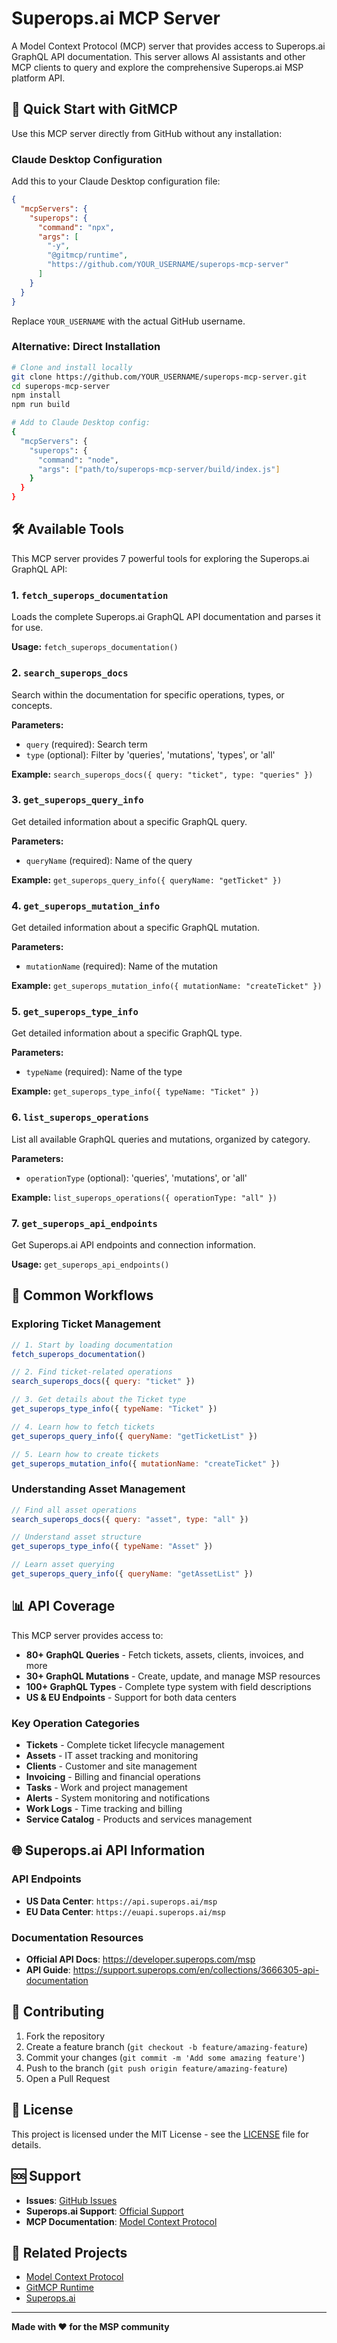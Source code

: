 # Superops.ai MCP Server

A Model Context Protocol (MCP) server that provides access to Superops.ai GraphQL API documentation. This server allows AI assistants and other MCP clients to query and explore the comprehensive Superops.ai MSP platform API.

## 🚀 Quick Start with GitMCP

Use this MCP server directly from GitHub without any installation:

### Claude Desktop Configuration

Add this to your Claude Desktop configuration file:

```json
{
  "mcpServers": {
    "superops": {
      "command": "npx",
      "args": [
        "-y", 
        "@gitmcp/runtime",
        "https://github.com/YOUR_USERNAME/superops-mcp-server"
      ]
    }
  }
}
```

Replace `YOUR_USERNAME` with the actual GitHub username.

### Alternative: Direct Installation

```bash
# Clone and install locally
git clone https://github.com/YOUR_USERNAME/superops-mcp-server.git
cd superops-mcp-server
npm install
npm run build

# Add to Claude Desktop config:
{
  "mcpServers": {
    "superops": {
      "command": "node",
      "args": ["path/to/superops-mcp-server/build/index.js"]
    }
  }
}
```

## 🛠 Available Tools

This MCP server provides 7 powerful tools for exploring the Superops.ai GraphQL API:

### 1. `fetch_superops_documentation`
Loads the complete Superops.ai GraphQL API documentation and parses it for use.

**Usage:** `fetch_superops_documentation()`

### 2. `search_superops_docs`
Search within the documentation for specific operations, types, or concepts.

**Parameters:**
- `query` (required): Search term
- `type` (optional): Filter by 'queries', 'mutations', 'types', or 'all'

**Example:** `search_superops_docs({ query: "ticket", type: "queries" })`

### 3. `get_superops_query_info`
Get detailed information about a specific GraphQL query.

**Parameters:**
- `queryName` (required): Name of the query

**Example:** `get_superops_query_info({ queryName: "getTicket" })`

### 4. `get_superops_mutation_info`
Get detailed information about a specific GraphQL mutation.

**Parameters:**
- `mutationName` (required): Name of the mutation

**Example:** `get_superops_mutation_info({ mutationName: "createTicket" })`

### 5. `get_superops_type_info`
Get detailed information about a specific GraphQL type.

**Parameters:**
- `typeName` (required): Name of the type

**Example:** `get_superops_type_info({ typeName: "Ticket" })`

### 6. `list_superops_operations`
List all available GraphQL queries and mutations, organized by category.

**Parameters:**
- `operationType` (optional): 'queries', 'mutations', or 'all'

**Example:** `list_superops_operations({ operationType: "all" })`

### 7. `get_superops_api_endpoints`
Get Superops.ai API endpoints and connection information.

**Usage:** `get_superops_api_endpoints()`

## 🎯 Common Workflows

### Exploring Ticket Management
```javascript
// 1. Start by loading documentation
fetch_superops_documentation()

// 2. Find ticket-related operations
search_superops_docs({ query: "ticket" })

// 3. Get details about the Ticket type
get_superops_type_info({ typeName: "Ticket" })

// 4. Learn how to fetch tickets
get_superops_query_info({ queryName: "getTicketList" })

// 5. Learn how to create tickets
get_superops_mutation_info({ mutationName: "createTicket" })
```

### Understanding Asset Management
```javascript
// Find all asset operations
search_superops_docs({ query: "asset", type: "all" })

// Understand asset structure
get_superops_type_info({ typeName: "Asset" })

// Learn asset querying
get_superops_query_info({ queryName: "getAssetList" })
```

## 📊 API Coverage

This MCP server provides access to:

- **80+ GraphQL Queries** - Fetch tickets, assets, clients, invoices, and more
- **30+ GraphQL Mutations** - Create, update, and manage MSP resources  
- **100+ GraphQL Types** - Complete type system with field descriptions
- **US & EU Endpoints** - Support for both data centers

### Key Operation Categories

- **Tickets** - Complete ticket lifecycle management
- **Assets** - IT asset tracking and monitoring
- **Clients** - Customer and site management
- **Invoicing** - Billing and financial operations
- **Tasks** - Work and project management
- **Alerts** - System monitoring and notifications
- **Work Logs** - Time tracking and billing
- **Service Catalog** - Products and services management

## 🌐 Superops.ai API Information

### API Endpoints
- **US Data Center**: `https://api.superops.ai/msp`
- **EU Data Center**: `https://euapi.superops.ai/msp`

### Documentation Resources
- **Official API Docs**: https://developer.superops.com/msp
- **API Guide**: https://support.superops.com/en/collections/3666305-api-documentation

## 🤝 Contributing

1. Fork the repository
2. Create a feature branch (`git checkout -b feature/amazing-feature`)
3. Commit your changes (`git commit -m 'Add some amazing feature'`)
4. Push to the branch (`git push origin feature/amazing-feature`)
5. Open a Pull Request

## 📝 License

This project is licensed under the MIT License - see the [LICENSE](LICENSE) file for details.

## 🆘 Support

- **Issues**: [GitHub Issues](https://github.com/YOUR_USERNAME/superops-mcp-server/issues)
- **Superops.ai Support**: [Official Support](https://support.superops.com)
- **MCP Documentation**: [Model Context Protocol](https://modelcontextprotocol.io)

## 🔗 Related Projects

- [Model Context Protocol](https://github.com/modelcontextprotocol)
- [GitMCP Runtime](https://gitmcp.io)
- [Superops.ai](https://superops.ai)

---

**Made with ❤️ for the MSP community**